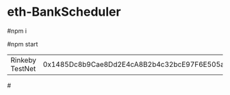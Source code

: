 # eth-BankScheduler

#npm i

#npm start


<table>
    <tr>
        <td>Rinkeby TestNet</td>
      <td>0x1485Dc8b9Cae8Dd2E4cA8B2b4c32bcE97F6E505a</td>
    </tr>
</table>
#
